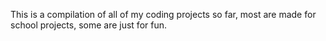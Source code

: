 This is a compilation of all of my coding projects so far, most are made for school projects, some are just for fun.
